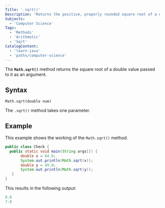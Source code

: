 ```yaml
---
Title: '.sqrt()'
Description: 'Returns the positive, properly rounded square root of a double-type value.'
Subjects:
  - 'Computer Science'
Tags:
  - 'Methods'
  - 'Arithmetic'
  - 'Sqrt'
CatalogContent:
  - 'learn-java'
  - 'paths/computer-science'
---
```


The **`Math.sqrt()`** method returns the square root of a double value passed to it as an argument.

## Syntax

```pseudo
Math.sqrt(double num)
```

The `.sqrt()` method takes one parameter.

## Example

This example shows the working of the `Math.sqrt()` method.  

```java
public class Check {
  public static void main(String args[]) {
       double x = 64.0;  
       System.out.println(Math.sqrt(x));
       double y = 49.0;
       System.out.println(Math.sqrt(y));
   }
}
```

This results in the following output:

```java
8.0
7.0
```


